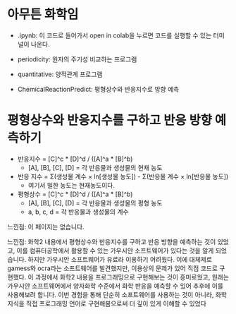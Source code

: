 # 아무튼 화학임

 * .ipynb: 이 코드로 들어가서 open in colab을 누르면 코드를 실행할 수 있는 터미널이 나온다.



 * periodicity: 원자의 주기성 비교하는 프로그램
 * quantitative: 양적관계 프로그램
 * ChemicalReactionPredict: 평형상수와 반응지수로 방향 예측



# 평형상수와 반응지수를 구하고 반응 방향 예측하기
 * 반응지수 = [C]^c * [D]^d / ([A]^a * [B]^b)
   * [A], [B], [C], [D] = 각 반응물과 생성물의 현재 농도
 * 반응 지수 = Σ(생성물 계수 × ln[생성물 농도]) - Σ(반응물 계수 × ln[반응물 농도])
   * 여기서 밀한 농도는 현재농도이다.
 * 평형상수 = [C]^c * [D]^d / ([A]^a * [B]^b)
   * [A], [B], [C], [D] = 각 반응물과 생성물의 평형 농도
   * a, b, c, d = 각 반응물과 생성물의 계수
  
느낀점: 이 페이지는 없습니다.


느낀점: 화학2 내용에서 평형상수와 반응지수를 구하고 반응 방향을 예측하는 것이 있었고, 이를 컴퓨터공학에서 활용할 수 있는 가우시안 소프트웨어가 있다는 것을 알게 되었습니다. 하지만 가우시안 소프트웨어가 유료라 이용하기 어려웠다. 이에 대체제로 gamess와 ocra라는 소프트웨어를 발견했지만, 이용상의 문제가 있어 직접 코드로 구현했다. 이 과정에서 화학2 내용을 프로그래밍으로 구현해보는 것이 흥미로웠고, 원래는 가우시안 소프트웨어에서 양자화학 수준에서 화학 반응을 예측할 수 있어 추후에 이를 사용해보려 합니다. 이번 경험을 통해 단순히 소프트웨어를 사용하는 것이 아니라, 화학 지식을 직접 프로그래밍 언어로 구현해봄으로써 더 깊이 있게 이해할 수 있었다
